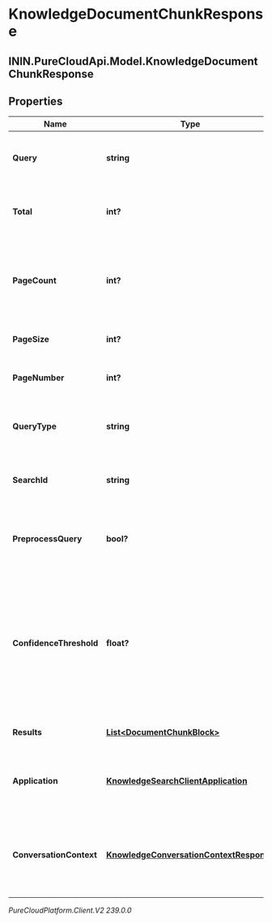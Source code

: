 # KnowledgeDocumentChunkResponse

## ININ.PureCloudApi.Model.KnowledgeDocumentChunkResponse

## Properties

|Name | Type | Description | Notes|
|------------ | ------------- | ------------- | -------------|
| **Query** | **string** | Query to search chunks in the knowledge base. | [optional] |
| **Total** | **int?** | The total number of chunks matching the query. | [optional] |
| **PageCount** | **int?** | Number of pages returned in the result calculated according to the pageSize and the total | [optional] |
| **PageSize** | **int?** | Page size of the returned results. | [optional] |
| **PageNumber** | **int?** | Page number of the returned results. | [optional] |
| **QueryType** | **string** | The type of the query that initiates the chunks search. | [optional] |
| **SearchId** | **string** | The globally unique identifier for the chunks search. | [optional] |
| **PreprocessQuery** | **bool?** | Indicates whether the chunks search query should be preprocessed. | [optional] |
| **ConfidenceThreshold** | **float?** | The confidence threshold for the chunk results. If applied, the returned results will have an equal or higher chunk confidence than the threshold. | [optional] |
| **Results** | [**List&lt;DocumentChunkBlock&gt;**](DocumentChunkBlock) | Chunks matching the search query. | [optional] |
| **Application** | [**KnowledgeSearchClientApplication**](KnowledgeSearchClientApplication) | The client application details from which chunks search happened. | [optional] |
| **ConversationContext** | [**KnowledgeConversationContextResponse**](KnowledgeConversationContextResponse) | Conversation context information if the chunks search is initiated in the context of a conversation. | [optional] |



_PureCloudPlatform.Client.V2 239.0.0_
